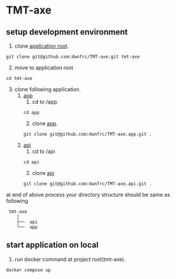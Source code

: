 # TMT-axe

## setup development environment

1. clone [application root](https://github.com/dwnfrc/TMT-axe).
```
git clone git@github.com:dwnfrc/TMT-axe.git tmt-axe
```
2. move to application root
```
cd tmt-axe
```

3. clone following application.
    1. [app](https://github.com/dwnfrc/TMT-axe.app)
        1. cd to /app.
        ```
        cd app
        ```
        2. clone [app](https://github.com/dwnfrc/TMT-axe.app).
        ```
        git clone git@github.com:dwnfrc/TMT-axe.app.git .
        ```
    2. [api](https://github.com/dwnfrc/TMT-axe.api)
        1. cd to /api
        ```
        cd api
        ```
        2. clone [api](https://github.com/dwnfrc/TMT-axe.api)
        ```
        git clone git@github.com:dwnfrc/TMT-axe.api.git .
        ```

at end of above process your directory structure should be same as following
```
 tmt-axe
    │
    ├──  api
    └──  app

```

## start application on local
1. run docker command at project root(tmt-axe).
```
docker compose up
```
